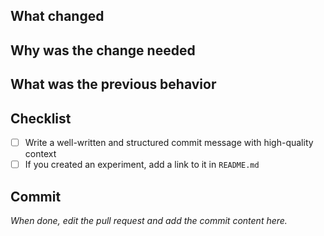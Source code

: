 ## What changed

## Why was the change needed

## What was the previous behavior

## Checklist

- [ ] Write a well-written and structured commit message with high-quality context
- [ ] If you created an experiment, add a link to it in `README.md`

## Commit

_When done, edit the pull request and add the commit content here._
